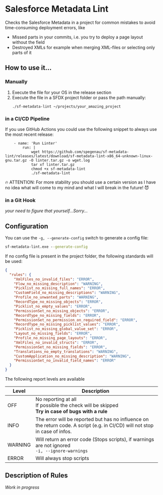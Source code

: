 # Salesforce Metadata Lint

Checks the Salesforce Metadata in a project for common mistakes to avoid time-consuming deployment errors, like

- Missed parts in your commits, i.e. you try to deploy a page layout without the field
- Destroyed XMLs for example when merging XML-files or selecting only parts of it

## How to use it...

### Manually

1. Execute the file for your OS in the release section
2. Execute the file in a SFDX project folder or pass the path manually:
   ```
   ./sf-metadata-lint ~/projects/your_amazing_project
   ```

### in a CI/CD Pipeline

If you use GitHub Actions you could use the following snippet to always use the most recent release:

```
    - name: 'Run Linter'
        run: |
            wget https://github.com/spegenau/sf-metadata-lint/releases/latest/download/sf-metadata-lint-x86_64-unknown-linux-gnu.tar.gz -O linter.tar.gz -o wget.log
            tar xf linter.tar.gz
            chmod +x sf-metadata-lint
            ./sf-metadata-lint
```

🔥 ATTENTION: For more stability you should use a certain version as I have no idea what will come to my mind and what I will break in the future! 😈

### in a Git Hook

_your need to figure that yourself...Sorry..._

## Configuration

You can use the `-g, --generate-config` switch to generate a config file:

```cmd
sf-metadata-lint.exe --generate-config
```

If no config file is present in the project folder, the following standards will be used:

```json
{
  "rules": {
    "XmlFiles_no_invalid_files": "ERROR",
    "Flow_no_missing_description": "WARNING",
    "Picklist_no_missing_full_names": "ERROR",
    "CustomField_no_missing_descriptions": "WARNING",
    "Profile_no_unwanted_parts": "WARNING",
    "RecordType_no_missing_objects": "ERROR",
    "Picklist_no_empty_values": "ERROR",
    "PermissionSet_no_missing_objects": "ERROR",
    "RecordType_no_missing_fields": "ERROR",
    "PermissionSet_no_permission_on_required_field": "ERROR",
    "RecordType_no_missing_picklist_values": "ERROR",
    "Picklist_no_missing_global_value_set": "ERROR",
    "Layout_no_missing_fields": "ERROR",
    "Profile_no_missing_page_layouts": "ERROR",
    "XmlFiles_no_invalid_structs": "ERROR",
    "PermissionSet_no_missing_fields": "ERROR",
    "Translations_no_empty_translations": "WARNING",
    "CustomApplication_no_missing_description": "WARNING",
    "PermissionSet_no_invalid_field_names": "ERROR"
  }
}
```

The following report levels are available

| Level   | Description                                                                                                                  |
| ------- | ---------------------------------------------------------------------------------------------------------------------------- |
| OFF     | No reporting at all<br /> If possible the check will be skipped<br /> **Try in case of bugs with a rule**                    |
| INFO    | The error will be reported but has no influence on the return code. A script (e.g. in CI/CD) will not stop in case of infos. |
| WARNING | Will return an error code (Stops scripts), if warnings are not ignored <br/>`-i, --ignore-warnings `                         |
| ERROR   | Will always stop scripts                                                                                                     |

## Description of Rules

_Work in progress_
